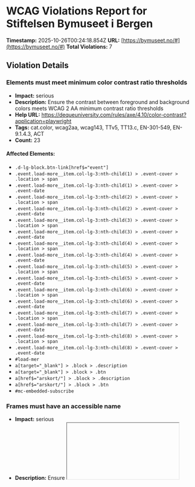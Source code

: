 # WCAG Violations Report for Stiftelsen Bymuseet i Bergen

**Timestamp:** 2025-10-26T00:24:18.854Z
**URL:** [https://bymuseet.no/#](https://bymuseet.no/#)
**Total Violations:** 7

## Violation Details

### Elements must meet minimum color contrast ratio thresholds

- **Impact:** serious
- **Description:** Ensure the contrast between foreground and background colors meets WCAG 2 AA minimum contrast ratio thresholds
- **Help URL:** https://dequeuniversity.com/rules/axe/4.10/color-contrast?application=playwright
- **Tags:** cat.color, wcag2aa, wcag143, TTv5, TT13.c, EN-301-549, EN-9.1.4.3, ACT
- **Count:** 23

#### Affected Elements:

- `.d-lg-block.btn-link[href$="event"]`
- `.event.load-more__item.col-lg-3:nth-child(1) > .event-cover > .location > span`
- `.event.load-more__item.col-lg-3:nth-child(1) > .event-cover > .event-date`
- `.event.load-more__item.col-lg-3:nth-child(2) > .event-cover > .location > span`
- `.event.load-more__item.col-lg-3:nth-child(2) > .event-cover > .event-date`
- `.event.load-more__item.col-lg-3:nth-child(3) > .event-cover > .location > span`
- `.event.load-more__item.col-lg-3:nth-child(3) > .event-cover > .event-date`
- `.event.load-more__item.col-lg-3:nth-child(4) > .event-cover > .location > span`
- `.event.load-more__item.col-lg-3:nth-child(4) > .event-cover > .event-date`
- `.event.load-more__item.col-lg-3:nth-child(5) > .event-cover > .location > span`
- `.event.load-more__item.col-lg-3:nth-child(5) > .event-cover > .event-date`
- `.event.load-more__item.col-lg-3:nth-child(6) > .event-cover > .location > span`
- `.event.load-more__item.col-lg-3:nth-child(6) > .event-cover > .event-date`
- `.event.load-more__item.col-lg-3:nth-child(7) > .event-cover > .location > span`
- `.event.load-more__item.col-lg-3:nth-child(7) > .event-cover > .event-date`
- `.event.load-more__item.col-lg-3:nth-child(8) > .event-cover > .location > span`
- `.event.load-more__item.col-lg-3:nth-child(8) > .event-cover > .event-date`
- `#load-mer`
- `a[target="_blank"] > .block > .description`
- `a[target="_blank"] > .block > .btn`
- `a[href$="arskort/"] > .block > .description`
- `a[href$="arskort/"] > .block > .btn`
- `#mc-embedded-subscribe`

### Frames must have an accessible name

- **Impact:** serious
- **Description:** Ensure <iframe> and <frame> elements have an accessible name
- **Help URL:** https://dequeuniversity.com/rules/axe/4.10/frame-title?application=playwright
- **Tags:** cat.text-alternatives, wcag2a, wcag412, section508, section508.22.i, TTv5, TT12.d, EN-301-549, EN-9.4.1.2
- **Count:** 1

#### Affected Elements:

- `#slick-slide00 > .vimeo-wrapper > iframe`

### Document should have one main landmark

- **Impact:** moderate
- **Description:** Ensure the document has a main landmark
- **Help URL:** https://dequeuniversity.com/rules/axe/4.10/landmark-one-main?application=playwright
- **Tags:** cat.semantics, best-practice
- **Count:** 2

#### Affected Elements:

- `html`
- `#slick-slide00 > .vimeo-wrapper > iframe, html`

### Links must have discernible text

- **Impact:** serious
- **Description:** Ensure links have discernible text
- **Help URL:** https://dequeuniversity.com/rules/axe/4.10/link-name?application=playwright
- **Tags:** cat.name-role-value, wcag2a, wcag244, wcag412, section508, section508.22.a, TTv5, TT6.a, EN-301-549, EN-9.2.4.4, EN-9.4.1.2, ACT
- **Count:** 20

#### Affected Elements:

- `div[data-feed-item-index="9"][aria-label="10 / 12"][data-swiper-slide-index="9"]:nth-child(1) > .instagram-gallery-item__wrap > .instagram-gallery-item__media-wrap > .instagram-gallery-item__icon--link.qligg-icon-instagram[rel="noreferrer"]`
- `div[data-feed-item-index="10"][aria-label="11 / 12"][data-swiper-slide-index="10"]:nth-child(2) > .instagram-gallery-item__wrap > .instagram-gallery-item__media-wrap > .instagram-gallery-item__icon--link.qligg-icon-instagram[rel="noreferrer"]`
- `.swiper-slide-prev > .instagram-gallery-item__wrap > .instagram-gallery-item__media-wrap > .instagram-gallery-item__icon--link.qligg-icon-instagram[rel="noreferrer"]`
- `.swiper-slide-active > .instagram-gallery-item__wrap > .instagram-gallery-item__media-wrap > .instagram-gallery-item__icon--link.qligg-icon-instagram[rel="noreferrer"]`
- `.swiper-slide-next > .instagram-gallery-item__wrap > .instagram-gallery-item__media-wrap > .instagram-gallery-item__icon--link.qligg-icon-instagram[rel="noreferrer"]`
- `div[data-feed-item-index="2"][aria-label="3 / 12"][data-swiper-slide-index="2"]:nth-child(6) > .instagram-gallery-item__wrap > .instagram-gallery-item__media-wrap > .instagram-gallery-item__icon--link.qligg-icon-instagram[rel="noreferrer"]`
- `div[data-feed-item-index="3"] > .instagram-gallery-item__wrap > .instagram-gallery-item__media-wrap > .instagram-gallery-item__icon--link.qligg-icon-instagram[rel="noreferrer"]`
- `div[data-feed-item-index="4"] > .instagram-gallery-item__wrap > .instagram-gallery-item__media-wrap > .instagram-gallery-item__icon--link.qligg-icon-instagram[rel="noreferrer"]`
- `div[data-feed-item-index="5"] > .instagram-gallery-item__wrap > .instagram-gallery-item__media-wrap > .instagram-gallery-item__icon--link.qligg-icon-instagram[rel="noreferrer"]`
- `div[data-feed-item-index="6"] > .instagram-gallery-item__wrap > .instagram-gallery-item__media-wrap > .instagram-gallery-item__icon--link.qligg-icon-instagram[rel="noreferrer"]`
- `div[data-feed-item-index="7"] > .instagram-gallery-item__wrap > .instagram-gallery-item__media-wrap > .instagram-gallery-item__icon--link.qligg-icon-instagram[rel="noreferrer"]`
- `div[data-feed-item-index="8"] > .instagram-gallery-item__wrap > .instagram-gallery-item__media-wrap > .instagram-gallery-item__icon--link.qligg-icon-instagram[rel="noreferrer"]`
- `div[data-feed-item-index="9"][aria-label="10 / 12"][data-swiper-slide-index="9"]:nth-child(13) > .instagram-gallery-item__wrap > .instagram-gallery-item__media-wrap > .instagram-gallery-item__icon--link.qligg-icon-instagram[rel="noreferrer"]`
- `div[data-feed-item-index="10"][aria-label="11 / 12"][data-swiper-slide-index="10"]:nth-child(14) > .instagram-gallery-item__wrap > .instagram-gallery-item__media-wrap > .instagram-gallery-item__icon--link.qligg-icon-instagram[rel="noreferrer"]`
- `.swiper-slide-duplicate-prev > .instagram-gallery-item__wrap > .instagram-gallery-item__media-wrap > .instagram-gallery-item__icon--link.qligg-icon-instagram[rel="noreferrer"]`
- `.swiper-slide-duplicate-active > .instagram-gallery-item__wrap > .instagram-gallery-item__media-wrap > .instagram-gallery-item__icon--link.qligg-icon-instagram[rel="noreferrer"]`
- `.swiper-slide-duplicate-next > .instagram-gallery-item__wrap > .instagram-gallery-item__media-wrap > .instagram-gallery-item__icon--link.qligg-icon-instagram[rel="noreferrer"]`
- `div[data-feed-item-index="2"][aria-label="3 / 12"][data-swiper-slide-index="2"]:nth-child(18) > .instagram-gallery-item__wrap > .instagram-gallery-item__media-wrap > .instagram-gallery-item__icon--link.qligg-icon-instagram[rel="noreferrer"]`
- `.social-icons > ul > li:nth-child(1) > a`
- `.social-icons > ul > li:nth-child(2) > a`

### Zooming and scaling must not be disabled

- **Impact:** critical
- **Description:** Ensure <meta name="viewport"> does not disable text scaling and zooming
- **Help URL:** https://dequeuniversity.com/rules/axe/4.10/meta-viewport?application=playwright
- **Tags:** cat.sensory-and-visual-cues, wcag2aa, wcag144, EN-301-549, EN-9.1.4.4, ACT
- **Count:** 1

#### Affected Elements:

- `meta[name="viewport"]`

### Page should contain a level-one heading

- **Impact:** moderate
- **Description:** Ensure that the page, or at least one of its frames contains a level-one heading
- **Help URL:** https://dequeuniversity.com/rules/axe/4.10/page-has-heading-one?application=playwright
- **Tags:** cat.semantics, best-practice
- **Count:** 2

#### Affected Elements:

- `html`
- `#slick-slide00 > .vimeo-wrapper > iframe, html`

### All page content should be contained by landmarks

- **Impact:** moderate
- **Description:** Ensure all page content is contained by landmarks
- **Help URL:** https://dequeuniversity.com/rules/axe/4.10/region?application=playwright
- **Tags:** cat.keyboard, best-practice
- **Count:** 35

#### Affected Elements:

- `.col-lg-2.museum.col-sm-6:nth-child(1) > .museum-cover > .svg-holder > .svg-title-cover > .svg-title`
- `.col-lg-2.museum.col-sm-6:nth-child(2) > .museum-cover > .svg-holder > .svg-title-cover > .svg-title`
- `.col-lg-2.museum.col-sm-6:nth-child(3) > .museum-cover > .svg-holder > .svg-title-cover > .svg-title`
- `.col-lg-2.museum.col-sm-6:nth-child(4) > .museum-cover > .svg-holder > .svg-title-cover > .svg-title`
- `.col-lg-2.museum.col-sm-6:nth-child(5) > .museum-cover > .svg-holder > .svg-title-cover > .svg-title`
- `.col-lg-2.museum.col-sm-6:nth-child(6) > .museum-cover > .svg-holder > .svg-title-cover > .svg-title`
- `.col-lg-2.museum.col-sm-6:nth-child(7) > .museum-cover > .svg-holder > .svg-title-cover > .svg-title`
- `.col-lg-2.museum.col-sm-6:nth-child(8) > .museum-cover > .svg-holder > .svg-title-cover > .svg-title`
- `.col-lg-2.museum.col-sm-6:nth-child(9) > .museum-cover > .svg-holder > .svg-title-cover > .svg-title`
- `.col-lg-2.museum.col-sm-6:nth-child(10) > .museum-cover > .svg-holder > .svg-title-cover > .svg-title`
- `.dashed-border > .section-title`
- `.filter:nth-child(1) > div[data-rocket-lazy-bg-c24b57ee-c34e-4a43-b8f2-efd787057334="excluded"][data-rocket-lazy-bg-ba74b026-171a-4f5d-a90e-8e87808206da="excluded"][data-rocket-lazy-bg-ce8ae504-af7c-4142-8f04-3e0e6e33708f="loaded"]`
- `.filter:nth-child(2) > div[data-rocket-lazy-bg-c24b57ee-c34e-4a43-b8f2-efd787057334="excluded"][data-rocket-lazy-bg-ba74b026-171a-4f5d-a90e-8e87808206da="excluded"][data-rocket-lazy-bg-ce8ae504-af7c-4142-8f04-3e0e6e33708f="loaded"]`
- `.filter:nth-child(3) > div[data-rocket-lazy-bg-c24b57ee-c34e-4a43-b8f2-efd787057334="excluded"][data-rocket-lazy-bg-ba74b026-171a-4f5d-a90e-8e87808206da="excluded"][data-rocket-lazy-bg-ce8ae504-af7c-4142-8f04-3e0e6e33708f="loaded"]`
- `.when-filter > div[data-rocket-lazy-bg-c24b57ee-c34e-4a43-b8f2-efd787057334="excluded"][data-rocket-lazy-bg-ba74b026-171a-4f5d-a90e-8e87808206da="excluded"][data-rocket-lazy-bg-ce8ae504-af7c-4142-8f04-3e0e6e33708f="loaded"]`
- `.d-lg-block.btn-link[href$="event"]`
- `.event.load-more__item.col-lg-3:nth-child(1)`
- `.event.load-more__item.col-lg-3:nth-child(2)`
- `.event.load-more__item.col-lg-3:nth-child(3)`
- `.event.load-more__item.col-lg-3:nth-child(4)`
- `.event.load-more__item.col-lg-3:nth-child(5)`
- `.event.load-more__item.col-lg-3:nth-child(6)`
- `.event.load-more__item.col-lg-3:nth-child(7)`
- `.event.load-more__item.col-lg-3:nth-child(8)`
- `.main-row > .text-center`
- `.cta[target="_self"] > span`
- `.culture-for-all`
- `.call-to-actions > .container`
- `.v-2`
- `.instagram-module > .container > .justify-content-between.section-title-link.align-items-center`
- `.instagram-gallery__actions`
- `.mc-field-group`
- `#mce-FNAME`
- `#mce-LNAME`
- `#mce-EMAIL`
